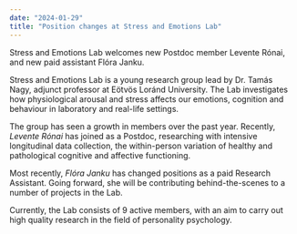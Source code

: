 ```yaml
---
date: "2024-01-29"
title: "Position changes at Stress and Emotions Lab"
---
```


Stress and Emotions Lab welcomes new Postdoc member Levente Rónai, and new paid assistant Flóra Janku.

<!--more-->

Stress and Emotions Lab is a young research group lead by Dr. Tamás Nagy, adjunct professor at Eötvös Loránd University. The Lab investigates how physiological arousal and stress affects our emotions, cognition and behaviour in laboratory and real-life settings.

The group has seen a growth in members over the past year. Recently, *Levente Rónai* has joined as a Postdoc, researching with intensive longitudinal data collection, the within-person variation of healthy and pathological cognitive and affective functioning.

Most recently, *Flóra Janku* has changed positions as a paid Research Assistant. Going forward, she will be contributing behind-the-scenes to a number of projects in the Lab.

Currently, the Lab consists of 9 active members, with an aim to carry out high quality research in the field of personality psychology.
